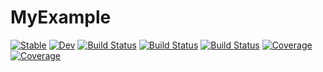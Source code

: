 # MyExample

[![Stable](https://img.shields.io/badge/docs-stable-blue.svg)](https://wendigunawan00.github.io/MyExample.jl/stable/)
[![Dev](https://img.shields.io/badge/docs-dev-blue.svg)](https://wendigunawan00.github.io/MyExample.jl/dev/)
[![Build Status](https://github.com/wendigunawan00/MyExample.jl/actions/workflows/CI.yml/badge.svg?branch=master)](https://github.com/wendigunawan00/MyExample.jl/actions/workflows/CI.yml?query=branch%3Amaster)
[![Build Status](https://travis-ci.com/wendigunawan00/MyExample.jl.svg?branch=master)](https://travis-ci.com/wendigunawan00/MyExample.jl)
[![Build Status](https://ci.appveyor.com/api/projects/status/github/wendigunawan00/MyExample.jl?svg=true)](https://ci.appveyor.com/project/wendigunawan00/MyExample-jl)
[![Coverage](https://codecov.io/gh/wendigunawan00/MyExample.jl/branch/master/graph/badge.svg)](https://codecov.io/gh/wendigunawan00/MyExample.jl)
[![Coverage](https://coveralls.io/repos/github/wendigunawan00/MyExample.jl/badge.svg?branch=master)](https://coveralls.io/github/wendigunawan00/MyExample.jl?branch=master)

